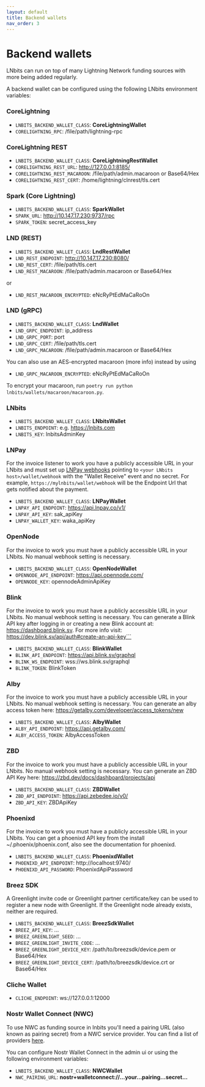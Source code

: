 ```yaml
---
layout: default
title: Backend wallets
nav_order: 3
---
```


# Backend wallets

LNbits can run on top of many Lightning Network funding sources with more being added regularly.

A backend wallet can be configured using the following LNbits environment variables:

### CoreLightning

- `LNBITS_BACKEND_WALLET_CLASS`: **CoreLightningWallet**
- `CORELIGHTNING_RPC`: /file/path/lightning-rpc

### CoreLightning REST

- `LNBITS_BACKEND_WALLET_CLASS`: **CoreLightningRestWallet**
- `CORELIGHTNING_REST_URL`: http://127.0.0.1:8185/
- `CORELIGHTNING_REST_MACAROON`: /file/path/admin.macaroon or Base64/Hex
- `CORELIGHTNING_REST_CERT`: /home/lightning/clnrest/tls.cert

### Spark (Core Lightning)

- `LNBITS_BACKEND_WALLET_CLASS`: **SparkWallet**
- `SPARK_URL`: http://10.147.17.230:9737/rpc
- `SPARK_TOKEN`: secret_access_key

### LND (REST)

- `LNBITS_BACKEND_WALLET_CLASS`: **LndRestWallet**
- `LND_REST_ENDPOINT`: http://10.147.17.230:8080/
- `LND_REST_CERT`: /file/path/tls.cert
- `LND_REST_MACAROON`: /file/path/admin.macaroon or Base64/Hex

or

- `LND_REST_MACAROON_ENCRYPTED`: eNcRyPtEdMaCaRoOn

### LND (gRPC)

- `LNBITS_BACKEND_WALLET_CLASS`: **LndWallet**
- `LND_GRPC_ENDPOINT`: ip_address
- `LND_GRPC_PORT`: port
- `LND_GRPC_CERT`: /file/path/tls.cert
- `LND_GRPC_MACAROON`: /file/path/admin.macaroon or Base64/Hex

You can also use an AES-encrypted macaroon (more info) instead by using

- `LND_GRPC_MACAROON_ENCRYPTED`: eNcRyPtEdMaCaRoOn

To encrypt your macaroon, run `poetry run python lnbits/wallets/macaroon/macaroon.py`.

### LNbits

- `LNBITS_BACKEND_WALLET_CLASS`: **LNbitsWallet**
- `LNBITS_ENDPOINT`: e.g. https://lnbits.com
- `LNBITS_KEY`: lnbitsAdminKey

### LNPay

For the invoice listener to work you have a publicly accessible URL in your LNbits and must set up [LNPay webhooks](https://dashboard.lnpay.co/webhook/) pointing to `<your LNbits host>/wallet/webhook` with the "Wallet Receive" event and no secret. For example, `https://mylnbits/wallet/webhook` will be the Endpoint Url that gets notified about the payment.

- `LNBITS_BACKEND_WALLET_CLASS`: **LNPayWallet**
- `LNPAY_API_ENDPOINT`: https://api.lnpay.co/v1/
- `LNPAY_API_KEY`: sak_apiKey
- `LNPAY_WALLET_KEY`: waka_apiKey

### OpenNode

For the invoice to work you must have a publicly accessible URL in your LNbits. No manual webhook setting is necessary.

- `LNBITS_BACKEND_WALLET_CLASS`: **OpenNodeWallet**
- `OPENNODE_API_ENDPOINT`: https://api.opennode.com/
- `OPENNODE_KEY`: opennodeAdminApiKey

### Blink

For the invoice to work you must have a publicly accessible URL in your LNbits. No manual webhook setting is necessary. You can generate a Blink API key after logging in or creating a new Blink account at: https://dashboard.blink.sv. For more info visit: https://dev.blink.sv/api/auth#create-an-api-key```

- `LNBITS_BACKEND_WALLET_CLASS`: **BlinkWallet**
- `BLINK_API_ENDPOINT`: https://api.blink.sv/graphql
- `BLINK_WS_ENDPOINT`: wss://ws.blink.sv/graphql
- `BLINK_TOKEN`: BlinkToken

### Alby

For the invoice to work you must have a publicly accessible URL in your LNbits. No manual webhook setting is necessary. You can generate an alby access token here: https://getalby.com/developer/access_tokens/new

- `LNBITS_BACKEND_WALLET_CLASS`: **AlbyWallet**
- `ALBY_API_ENDPOINT`: https://api.getalby.com/
- `ALBY_ACCESS_TOKEN`: AlbyAccessToken

### ZBD

For the invoice to work you must have a publicly accessible URL in your LNbits. No manual webhook setting is necessary. You can generate an ZBD API Key here: https://zbd.dev/docs/dashboard/projects/api

- `LNBITS_BACKEND_WALLET_CLASS`: **ZBDWallet**
- `ZBD_API_ENDPOINT`: https://api.zebedee.io/v0/
- `ZBD_API_KEY`: ZBDApiKey

### Phoenixd

For the invoice to work you must have a publicly accessible URL in your LNbits. You can get a phoenixd API key from the install
~/.phoenix/phoenix.conf, also see the documentation for phoenixd.

- `LNBITS_BACKEND_WALLET_CLASS`: **PhoenixdWallet**
- `PHOENIXD_API_ENDPOINT`: http://localhost:9740/
- `PHOENIXD_API_PASSWORD`: PhoenixdApiPassword

### Breez SDK

A Greenlight invite code or Greenlight partner certificate/key can be used to register a new node with Greenlight. If the Greenlight node already exists, neither are required.

- `LNBITS_BACKEND_WALLET_CLASS`: **BreezSdkWallet**
- `BREEZ_API_KEY`: ...
- `BREEZ_GREENLIGHT_SEED`: ...
- `BREEZ_GREENLIGHT_INVITE_CODE`: ...
- `BREEZ_GREENLIGHT_DEVICE_KEY`: /path/to/breezsdk/device.pem or Base64/Hex
- `BREEZ_GREENLIGHT_DEVICE_CERT`: /path/to/breezsdk/device.crt or Base64/Hex

### Cliche Wallet

- `CLICHE_ENDPOINT`: ws://127.0.0.1:12000

### Nostr Wallet Connect (NWC)

To use NWC as funding source in lnbits you'll need a pairing URL (also known as pairing secret) from a NWC service provider. You can find a list of providers [here](https://github.com/getAlby/awesome-nwc?tab=readme-ov-file#nwc-wallets).

You can configure Nostr Wallet Connect in the admin ui or using the following environment variables:

- `LNBITS_BACKEND_WALLET_CLASS`: **NWCWallet**
- `NWC_PAIRING_URL`: **nostr+walletconnect://...your...pairing...secret...**
